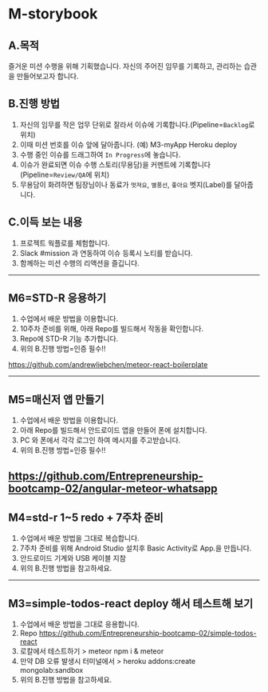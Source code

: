# M-storybook
## A.목적
즐거운 미션 수행을 위해 기획했습니다. 자신의 주어진 임무를 기록하고, 관리하는 습관을 만들어보고자 합니다.

## B.진행 방법
1. 자신의 임무를 작은 업무 단위로 잘라서 이슈에 기록합니다.(Pipeline=`Backlog`로 위치)
2. 이때 미션 번호를 이슈 앞에 달아줍니다. (예) M3-myApp Heroku deploy
2. 수행 중인 이슈를 드래그하여 `In Progress`에 놓습니다.
3. 이슈가 완료되면 이슈 수행 스토리(무용담)을 커멘트에 기록합니다(Pipeline=`Review/QA`에 위치)
4. 무용담이 화려하면 팀장님이나 동료가 `멋져요`, `별풍선`, `좋아요` 벳지(Label)를 달아줍니다.

## C.이득 보는 내용
1. 프로젝트 웍플로를 체험합니다.
2. Slack #mission 과 연동하여 이슈 등록시 노티를 받습니다.
3. 함께하는 미션 수행의 리액션을 즐깁니다.

---
## M6=STD-R 응용하기
1. 수업에서 배운 방법을 이용합니다.
2. 10주차 준비를 위해, 아래 Repo를 빌드해서 작동을 확인합니다.
3. Repo에 STD-R 기능 추가합니다.
4. 위의 B.진행 방법=인증 필수!! 

https://github.com/andrewliebchen/meteor-react-boilerplate
***
## M5=매신저 앱 만들기
1. 수업에서 배운 방법을 이용합니다.
2. 아래 Repo를 빌드해서 안드로이드 앱을 만들어 폰에 설치합니다.
3. PC 와 폰에서 각각 로그인 하여 메시지를 주고받습니다.
4. 위의 B.진행 방법=인증 필수!! 

https://github.com/Entrepreneurship-bootcamp-02/angular-meteor-whatsapp
---
## M4=std-r 1~5 redo + 7주차 준비
1. 수업에서 배운 방법을 그대로 복습합니다.
2. 7주차 준비를 위해 Android Studio 설치후 Basic Activity로 App.을 만듭니다.
3. 안드로이드 기계와 USB 케이블 지참
3. 위의 B.진행 방법을 참고하세요.
---
## M3=simple-todos-react deploy 해서 테스트해 보기
1. 수업에서 배운 방법을 그대로 응용합니다.
2. Repo https://github.com/Entrepreneurship-bootcamp-02/simple-todos-react
3. 로칼에서 테스트하기 > meteor npm i & meteor
4. 만약 DB 오류 발생시 터미널에서 > heroku addons:create mongolab:sandbox
3. 위의 B.진행 방법을 참고하세요.
